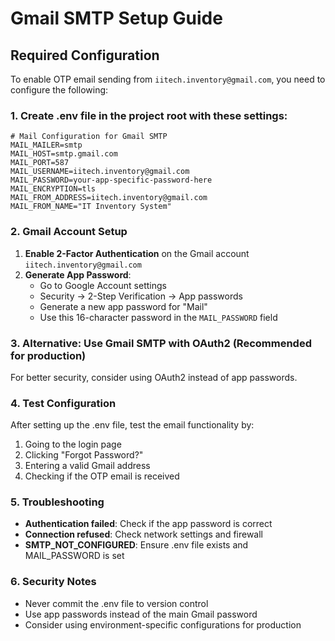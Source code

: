 # Gmail SMTP Setup Guide

## Required Configuration

To enable OTP email sending from `iitech.inventory@gmail.com`, you need to configure the following:

### 1. Create .env file in the project root with these settings:

```env
# Mail Configuration for Gmail SMTP
MAIL_MAILER=smtp
MAIL_HOST=smtp.gmail.com
MAIL_PORT=587
MAIL_USERNAME=iitech.inventory@gmail.com
MAIL_PASSWORD=your-app-specific-password-here
MAIL_ENCRYPTION=tls
MAIL_FROM_ADDRESS=iitech.inventory@gmail.com
MAIL_FROM_NAME="IT Inventory System"
```

### 2. Gmail Account Setup

1. **Enable 2-Factor Authentication** on the Gmail account `iitech.inventory@gmail.com`
2. **Generate App Password**:
   - Go to Google Account settings
   - Security → 2-Step Verification → App passwords
   - Generate a new app password for "Mail"
   - Use this 16-character password in the `MAIL_PASSWORD` field

### 3. Alternative: Use Gmail SMTP with OAuth2 (Recommended for production)

For better security, consider using OAuth2 instead of app passwords.

### 4. Test Configuration

After setting up the .env file, test the email functionality by:
1. Going to the login page
2. Clicking "Forgot Password?"
3. Entering a valid Gmail address
4. Checking if the OTP email is received

### 5. Troubleshooting

- **Authentication failed**: Check if the app password is correct
- **Connection refused**: Check network settings and firewall
- **SMTP_NOT_CONFIGURED**: Ensure .env file exists and MAIL_PASSWORD is set

### 6. Security Notes

- Never commit the .env file to version control
- Use app passwords instead of the main Gmail password
- Consider using environment-specific configurations for production

